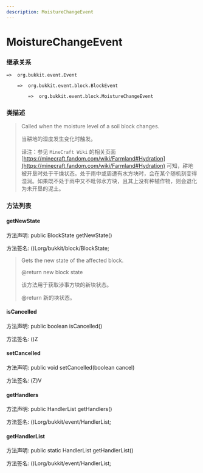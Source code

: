 ```yaml
---
description: MoistureChangeEvent
---
```


# MoistureChangeEvent

### 继承关系

    =>  org.bukkit.event.Event

        =>  org.bukkit.event.block.BlockEvent

            =>  org.bukkit.event.block.MoistureChangeEvent

### 类描述

> Called when the moisture level of a soil block changes.
>
> 当耕地的湿度发生变化时触发。
>
> 译注：参见 `MineCraft Wiki` 的相关页面 [https://minecraft.fandom.com/wiki/Farmland#Hydration](https://minecraft.fandom.com/wiki/Farmland#Hydration) 可知，耕地被开垦时处于干燥状态。处于雨中或周遭有水方块时，会在某个随机刻变得湿润。如果既不处于雨中又不毗邻水方块，且其上没有种植作物，则会退化为未开垦的泥土。

### 方法列表

#### getNewState

方法声明: public BlockState getNewState()

方法签名: ()Lorg/bukkit/block/BlockState;

> Gets the new state of the affected block.
>
> @return new block state
>
> 该方法用于获取涉事方块的新块状态。
>
> @return 新的块状态。

#### isCancelled

方法声明: public boolean isCancelled()

方法签名: ()Z

#### setCancelled

方法声明: public void setCancelled(boolean cancel)

方法签名: (Z)V

#### getHandlers

方法声明: public HandlerList getHandlers()

方法签名: ()Lorg/bukkit/event/HandlerList;

#### getHandlerList

方法声明: public static HandlerList getHandlerList()

方法签名: ()Lorg/bukkit/event/HandlerList;